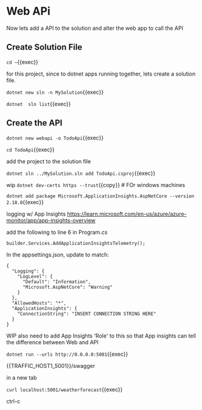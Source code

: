 # Web APi

Now lets add a API to the solution and alter the web app to call the API

## Create Solution File
`cd ~`{{exec}}

for this project, since to dotnet apps running together, lets create a solution file.

`dotnet new sln -n MySolution`{{exec}}

`dotnet  sln list`{{exec}}

## Create the API

`dotnet new webapi -o TodoApi`{{exec}}

`cd TodoApi`{{exec}}

add the project to the solution file

`dotnet sln ../MySolution.sln add TodoApi.csproj`{{exec}}

wip `dotnet dev-certs https --trust`{{copy}}  # FOr windows machines

`dotnet add package Microsoft.ApplicationInsights.AspNetCore --version 2.18.0`{{exec}}

logging w/ App Insights https://learn.microsoft.com/en-us/azure/azure-monitor/app/app-insights-overview

add the following to line 6 in Program.cs

```
builder.Services.AddApplicationInsightsTelemetry();
```

In the appsettings.json, update to match:


```
{
  "Logging": {
    "LogLevel": {
      "Default": "Information",
      "Microsoft.AspNetCore": "Warning"
    }
  },
  "AllowedHosts": "*",
  "ApplicationInsights": {
    "ConnectionString": "INSERT CONNECTION STRING HERE"
  }
}
```

WIP also need to add App Insights 'Role' to this so that App insights can tell the difference between Web and API

`dotnet run --urls http://0.0.0.0:5001`{{exec}}

{{TRAFFIC_HOST1_5001}}/swagger

in a new tab

`curl localhost:5001/weatherforecast`{{exec}}

ctrl-c
